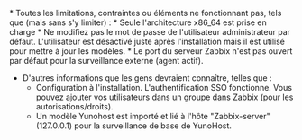 * Toutes les limitations, contraintes ou éléments ne fonctionnant pas, tels que (mais sans s'y limiter) :
     * Seule l'architecture x86_64 est prise en charge
     * Ne modifiez pas le mot de passe de l'utilisateur administrateur par défaut. L'utilisateur est désactivé juste après l'installation mais il est utilisé pour mettre à jour les modèles.
     * Le port du serveur Zabbix n'est pas ouvert par défaut pour la surveillance externe (agent actif).

* D'autres informations que les gens devraient connaître, telles que :
     * Configuration à l'installation. L'authentification SSO fonctionne. Vous pouvez ajouter vos utilisateurs dans un groupe dans Zabbix (pour les autorisations/droits).
     * Un modèle Yunohost est importé et lié à l'hôte "Zabbix-server" (127.0.0.1) pour la surveillance de base de YunoHost.